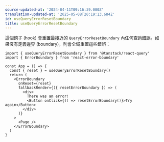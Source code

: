 ```yaml
---
source-updated-at: '2024-04-11T09:16:39.000Z'
translation-updated-at: '2025-05-08T20:19:13.684Z'
id: useQueryErrorResetBoundary
title: useQueryErrorResetBoundary
---
```


這個鉤子 (hook) 會重置最接近的 `QueryErrorResetBoundary` 內任何查詢錯誤。如果沒有定義邊界 (boundary)，則會全域重置這些錯誤：

```tsx
import { useQueryErrorResetBoundary } from '@tanstack/react-query'
import { ErrorBoundary } from 'react-error-boundary'

const App = () => {
  const { reset } = useQueryErrorResetBoundary()
  return (
    <ErrorBoundary
      onReset={reset}
      fallbackRender={({ resetErrorBoundary }) => (
        <div>
          There was an error!
          <Button onClick={() => resetErrorBoundary()}>Try again</Button>
        </div>
      )}
    >
      <Page />
    </ErrorBoundary>
  )
}
```
